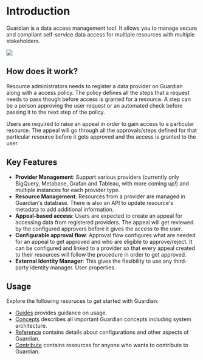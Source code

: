 # Introduction

Guardian is a data access management tool. It allows you to manage secure and compliant self-service data access for multiple resources with multiple stakeholders. 

![](.gitbook/assets/overview.svg)

## How does it work? 

Resource administrators needs to register a data provider on Guardian along with a access policy. The policy defines all the steps that a request needs to pass though before access is granted for a resource. A step can be a person approving the user request or an automated check before passing it to the next step of the policy.

Users are required to raise an appeal in order to gain access to a particular resource. The appeal will go through all the approvals/steps defined for that particular resource before it gets approved and the access is granted to the user.

## Key Features

* **Provider Management**: Support various providers \(currently only BigQuery, Metabase, Grafan and Tableau, with more coming up!\) and multiple instances for each provider type.
* **Resource Management**: Resources from a provider are managed in Guardian's database. There is also an API to update resource's metadata to add additional information.
* **Appeal-based access**: Users are expected to create an appeal for accessing data from registered providers. The appeal will get reviewed by the configured approvers before it gives the access to the user.
* **Configurable approval flow**: Approval flow configures what are needed for an appeal to get approved and who are eligible to approve/reject. It can be configured and linked to a provider so that every appeal created to their resources will follow the procedure in order to get approved.
* **External Identity Manager**: This gives the flexibility to use any third-party identity manager. User properties.

## Usage

Explore the following resoruces to get started with Guardian:

* [Guides](https://odpf.gitbook.io/guardian/guides/overview) provides guidance on usage.
* [Concepts](https://odpf.gitbook.io/guardian/concepts/architecture) describes all important Guardian concepts including system architecture.
* [Reference](https://odpf.gitbook.io/guardian/reference/overview) contains details about configurations and other aspects of Guardian.
* [Contribute](https://odpf.gitbook.io/guardian/contribute/contribution) contains resources for anyone who wants to contribute to Guardian.

